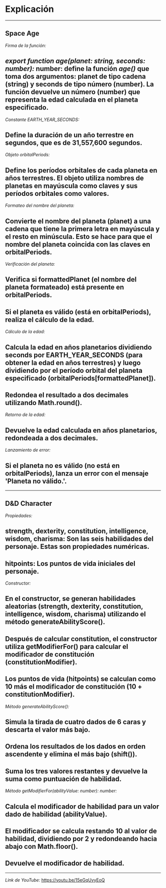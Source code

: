 # Explicación
---
**Space Age**
---

*Firma de la función:*
## *export function age(planet: string, seconds: number):* number: define la función *age()* que toma dos argumentos: planet de tipo cadena (string) y seconds de tipo número (number). La función devuelve un número (number) que representa la edad calculada en el planeta especificado.

*Constante EARTH_YEAR_SECONDS:*
## Define la duración de un año terrestre en segundos, que es de 31,557,600 segundos.

*Objeto orbitalPeriods:*
## Define los períodos orbitales de cada planeta en años terrestres. El objeto utiliza nombres de planetas en mayúscula como claves y sus períodos orbitales como valores.

*Formateo del nombre del planeta:*
## Convierte el nombre del planeta (planet) a una cadena que tiene la primera letra en mayúscula y el resto en minúscula. Esto se hace para que el nombre del planeta coincida con las claves en orbitalPeriods.

*Verificación del planeta:*
## Verifica si formattedPlanet (el nombre del planeta formateado) está presente en orbitalPeriods.
## Si el planeta es válido (está en orbitalPeriods), realiza el cálculo de la edad.

*Cálculo de la edad:*
## Calcula la edad en años planetarios dividiendo seconds por EARTH_YEAR_SECONDS (para obtener la edad en años terrestres) y luego dividiendo por el período orbital del planeta especificado (orbitalPeriods[formattedPlanet]).
## Redondea el resultado a dos decimales utilizando Math.round().

*Retorno de la edad:*
## Devuelve la edad calculada en años planetarios, redondeada a dos decimales.

*Lanzamiento de error:*
## Si el planeta no es válido (no está en orbitalPeriods), lanza un error con el mensaje 'Planeta no válido.'.
---

**D&D Character**
---

*Propiedades:*
## strength, dexterity, constitution, intelligence, wisdom, charisma: Son las seis habilidades del personaje. Estas son propiedades numéricas.
## hitpoints: Los puntos de vida iniciales del personaje.

*Constructor:*
## En el constructor, se generan habilidades aleatorias (strength, dexterity, constitution, intelligence, wisdom, charisma) utilizando el método generateAbilityScore().
## Después de calcular constitution, el constructor utiliza getModifierFor() para calcular el modificador de constitución (constitutionModifier).
## Los puntos de vida (hitpoints) se calculan como 10 más el modificador de constitución (10 + constitutionModifier).

*Método generateAbilityScore():*
## Simula la tirada de cuatro dados de 6 caras y descarta el valor más bajo.
## Ordena los resultados de los dados en orden ascendente y elimina el más bajo (shift()).
## Suma los tres valores restantes y devuelve la suma como puntuación de habilidad.

*Método getModifierFor(abilityValue: number): number:*
## Calcula el modificador de habilidad para un valor dado de habilidad (abilityValue).
## El modificador se calcula restando 10 al valor de habilidad, dividiendo por 2 y redondeando hacia abajo con Math.floor().
## Devuelve el modificador de habilidad.
---

*Link de YouTube:* https://youtu.be/15eGqUvyEoQ

